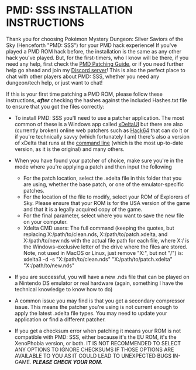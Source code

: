 # PMD: SSS INSTALLATION INSTRUCTIONS
Thank you for choosing Pokémon Mystery Dungeon: Silver Saviors of the Sky (Henceforth "PMD: SSS") for your PMD hack experience! If you've played a PMD ROM hack before, the installation is the same as any other hack you've played. But, for the first-timers, who I know will be there, if you need any help, first check the [PMD Patching Guide](https://docs.google.com/document/d/1L67PlMxQ04Ns7pCRZJL3bhdWo1RLfq2NJP8t5z7985M/edit), or if you need further help go ahead and join my [Discord server](https://discord.gg/aEYSz2yXpm)! This is also the perfect place to chat with other players about PMD: SSS, whether you need any dungeon/tech help, or just want to chat!

If this is your first time patching a PMD ROM, please follow these instructions, ***after*** checking the hashes against the included Hashes.txt file to ensure that you got the files correctly:

- To install PMD: SSS you'll need to use a patcher application. The most common of these is a Windows app called [xDeltaUI](https://romhacking.net/utilities/598) but there are also (currently broken) online web patchers such as [Hack64](https://hack64.net/tools/patcher.php) that can do it or if you're technically savvy (which fortunately I am) there's also a version of xDelta that runs at the [command line](https://github.com/jmacd/xdelta) (which is the most up-to-date version, as it is the original) and many others.

- When you have found your patcher of choice, make sure you're in the mode where you're applying a patch and then input the following
	- For the patch location, select the .xdelta file in this folder that you are using, whether the base patch, or one of the emulator-specific patches.
	- For the location of the file to modify, select your ROM of Explorers of Sky. Please ensure that your ROM is for the USA version of the game and that it is a legally acquired copy of the game.
	- For the final parameter, select where you want to save the new file on your computer.
	- Xdelta CMD users: The full command (keeping the quotes, but replacing X:/path/to/clean.nds, X:/path/to/patch.xdelta, and X:/path/to/new.nds with the actual file path for each file, where X:/ is the Windows-exclusive letter of the drive where the files are stored. Note, not used in MacOS or Linux, just remove "X:", but not "/") is: xdelta3 -d -s "X:/path/to/clean.nds" "X:/path/to/patch.xdelta" "X:/path/to/new.nds" 
- If you are successful, you will have a new .nds file that can be played on a Nintendo DS emulator or real hardware (again, something I have the technical knowledge to know how to do)

- A common issue you may find is that you get a secondary compressor issue. This means the patcher you're using is not current enough to apply the latest .xdelta file types. You may need to update your application or find a different patcher. 

- If you get a checksum error when patching it means your ROM is not compatible with PMD: SSS, either because it's the EU ROM, it's the XenoPhobia version, or both. IT IS NOT RECOMMENDED TO SELECT ANY OPTIONS TO IGNORE CHECKSUMS IF THOSE OPTIONS ARE AVAILABLE TO YOU AS IT COULD LEAD TO UNEXPECTED BUGS IN-GAME. ***PLEASE CHECK YOUR ROM.***
